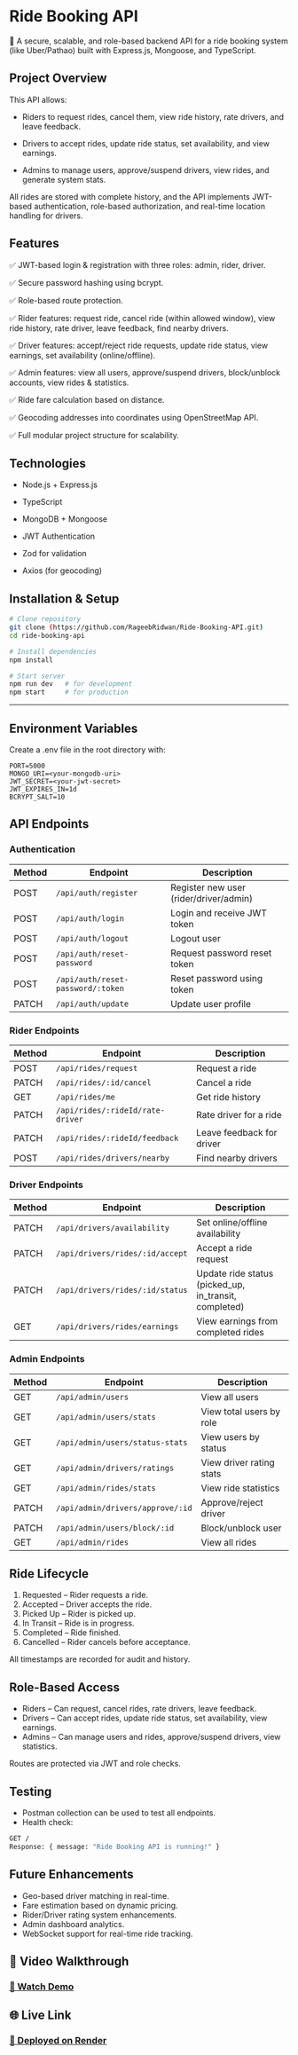 # Ride Booking API

🚖 A secure, scalable, and role-based backend API for a ride booking system (like Uber/Pathao) built with Express.js, Mongoose, and TypeScript.

## Project Overview

This API allows:

- Riders to request rides, cancel them, view ride history, rate drivers, and leave feedback.

- Drivers to accept rides, update ride status, set availability, and view earnings.

- Admins to manage users, approve/suspend drivers, view rides, and generate system stats.

All rides are stored with complete history, and the API implements JWT-based authentication, role-based authorization, and real-time location handling for drivers.

## Features

✅ JWT-based login & registration with three roles: admin, rider, driver.

✅ Secure password hashing using bcrypt.

✅ Role-based route protection.

✅ Rider features: request ride, cancel ride (within allowed window), view ride history, rate driver, leave feedback, find nearby drivers.

✅ Driver features: accept/reject ride requests, update ride status, view earnings, set availability (online/offline).

✅ Admin features: view all users, approve/suspend drivers, block/unblock accounts, view rides & statistics.

✅ Ride fare calculation based on distance.

✅ Geocoding addresses into coordinates using OpenStreetMap API.

✅ Full modular project structure for scalability.

## Technologies

- Node.js + Express.js

- TypeScript

- MongoDB + Mongoose

- JWT Authentication

- Zod for validation

- Axios (for geocoding)

## Installation & Setup

```bash
# Clone repository
git clone (https://github.com/RageebRidwan/Ride-Booking-API.git)
cd ride-booking-api

# Install dependencies
npm install

# Start server
npm run dev   # for development
npm start     # for production
```

---

## Environment Variables

Create a .env file in the root directory with:
```env
PORT=5000
MONGO_URI=<your-mongodb-uri>
JWT_SECRET=<your-jwt-secret>
JWT_EXPIRES_IN=1d
BCRYPT_SALT=10
```

## API Endpoints

### Authentication
| Method | Endpoint                          | Description                            |
| ------ | --------------------------------- | -------------------------------------- |
| POST   | `/api/auth/register`              | Register new user (rider/driver/admin) |
| POST   | `/api/auth/login`                 | Login and receive JWT token            |
| POST   | `/api/auth/logout`                | Logout user                            |
| POST   | `/api/auth/reset-password`        | Request password reset token           |
| POST   | `/api/auth/reset-password/:token` | Reset password using token             |
| PATCH  | `/api/auth/update`                | Update user profile                    |

### Rider Endpoints
| Method | Endpoint                         | Description               |
| ------ | -------------------------------- | ------------------------- |
| POST   | `/api/rides/request`             | Request a ride            |
| PATCH  | `/api/rides/:id/cancel`          | Cancel a ride             |
| GET    | `/api/rides/me`                  | Get ride history          |
| PATCH  | `/api/rides/:rideId/rate-driver` | Rate driver for a ride    |
| PATCH  | `/api/rides/:rideId/feedback`    | Leave feedback for driver |
| POST   | `/api/rides/drivers/nearby`      | Find nearby drivers       |

### Driver Endpoints
| Method | Endpoint                        | Description                                           |
| ------ | ------------------------------- | ----------------------------------------------------- |
| PATCH  | `/api/drivers/availability`     | Set online/offline availability                       |
| PATCH  | `/api/drivers/rides/:id/accept` | Accept a ride request                                 |
| PATCH  | `/api/drivers/rides/:id/status` | Update ride status (picked_up, in_transit, completed) |
| GET    | `/api/drivers/rides/earnings`   | View earnings from completed rides                    |

### Admin Endpoints
| Method | Endpoint                         | Description              |
| ------ | -------------------------------- | ------------------------ |
| GET    | `/api/admin/users`               | View all users           |
| GET    | `/api/admin/users/stats`         | View total users by role |
| GET    | `/api/admin/users/status-stats`  | View users by status     |
| GET    | `/api/admin/drivers/ratings`     | View driver rating stats |
| GET    | `/api/admin/rides/stats`         | View ride statistics     |
| PATCH  | `/api/admin/drivers/approve/:id` | Approve/reject driver    |
| PATCH  | `/api/admin/users/block/:id`     | Block/unblock user       |
| GET    | `/api/admin/rides`               | View all rides           |

## Ride Lifecycle

1. Requested – Rider requests a ride.
2. Accepted – Driver accepts the ride.
3. Picked Up – Rider is picked up.
4. In Transit – Ride is in progress.
5. Completed – Ride finished.
6. Cancelled – Rider cancels before acceptance.

All timestamps are recorded for audit and history.

## Role-Based Access

- Riders – Can request, cancel rides, rate drivers, leave feedback.
- Drivers – Can accept rides, update ride status, set availability, view earnings.
- Admins – Can manage users and rides, approve/suspend drivers, view statistics.

Routes are protected via JWT and role checks.

## Testing

- Postman collection can be used to test all endpoints.
- Health check:
```bash
GET /
Response: { message: "Ride Booking API is running!" }
```

## Future Enhancements

- Geo-based driver matching in real-time.
- Fare estimation based on dynamic pricing.
- Rider/Driver rating system enhancements.
- Admin dashboard analytics.
- WebSocket support for real-time ride tracking.

## 🎥 Video Walkthrough

### [🔗 Watch Demo](https://drive.google.com/file/d/100u8RCVS3mtP-FXWMPmcxvxErlAUBzOe/view?usp=sharing)

## 🌐 Live Link

### [🚀 Deployed on Render](https://ride-booking-api-dltt.onrender.com)

